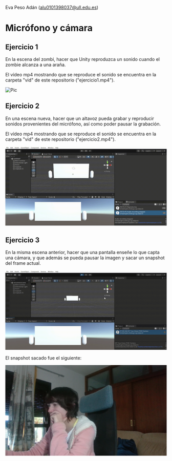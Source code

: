 Eva Peso Adán (alu0101398037@ull.edu.es)
# Micrófono y cámara
## Ejercicio 1
En la escena del zombi, hacer que Unity reproduzca un sonido cuando el zombie alcanza a una araña.

El vídeo mp4 mostrando que se reproduce el sonido se encuentra en la carpeta "vid" de este repositorio ("ejercicio1.mp4").

![Pic](img/ejercicio1.gif)

## Ejercicio 2
En una escena nueva, hacer que un altavoz pueda grabar y reproducir sonidos provenientes del micrófono, así como poder pausar la grabación.

El vídeo mp4 mostrando que se reproduce el sonido se encuentra en la carpeta "vid" de este repositorio ("ejercicio2.mp4").

![Pic](img/ejercicio2.gif)

## Ejercicio 3
En la misma escena anterior, hacer que una pantalla enseñe lo que capta una cámara, y que además se pueda pausar la imagen y sacar un snapshot del frame actual.

![Pic](img/ejercicio3.gif)

El snapshot sacado fue el siguiente:

![Pic](img/snapshot1.png)
